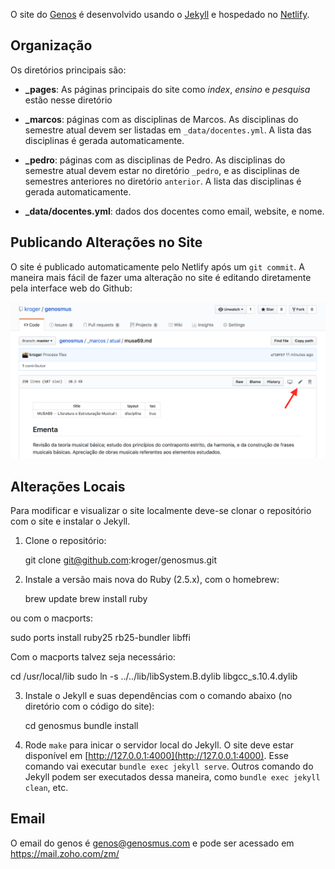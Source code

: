 O site do [Genos](https://genosmus.com/) é desenvolvido usando o
[Jekyll](https://jekyllrb.com) e hospedado no
[Netlify](https://app.netlify.com).

## Organização

Os diretórios principais são:

- **_pages**: As páginas principais do site como *index*, *ensino* e
  *pesquisa* estão nesse diretório

- **_marcos**: páginas com as disciplinas de Marcos. As disciplinas do
  semestre atual devem ser listadas em `_data/docentes.yml`. A lista das
  disciplinas é gerada automaticamente.

- **_pedro**: páginas com as disciplinas de Pedro. As disciplinas do
  semestre atual devem estar no diretório `_pedro`, e as disciplinas de
  semestres anteriores no diretório `anterior`. A lista das disciplinas
  é gerada automaticamente.

- **_data/docentes.yml**: dados dos docentes como email, website, e nome.

## Publicando Alterações no Site

O site é publicado automaticamente pelo Netlify após um `git commit`. A
maneira mais fácil de fazer uma alteração no site é editando diretamente
pela interface web do Github:

![](img/editar.png)

## Alterações Locais

Para modificar e visualizar o site localmente deve-se clonar o
repositório com o site e instalar o Jekyll.

1. Clone o repositório:

	git clone git@github.com:kroger/genosmus.git

2. Instale a versão mais nova do Ruby (2.5.x), com o homebrew:

	brew update
	brew install ruby

ou com o macports:

  sudo ports install ruby25 rb25-bundler libffi

Com o macports talvez seja necessário:

  cd /usr/local/lib
  sudo ln -s ../../lib/libSystem.B.dylib libgcc_s.10.4.dylib


3. Instale o Jekyll e suas dependências com o comando abaixo (no
   diretório com o código do site):

	cd genosmus
	bundle install

4. Rode `make` para inicar o servidor local do Jekyll. O site deve estar
   disponível em [http://127.0.0.1:4000](http://127.0.0.1:4000). Esse
   comando vai executar `bundle exec jekyll serve`. Outros comando do
   Jekyll podem ser executados dessa maneira, como `bundle exec jekyll
   clean`, etc.

## Email

O email do genos é genos@genosmus.com e pode ser acessado em
https://mail.zoho.com/zm/
